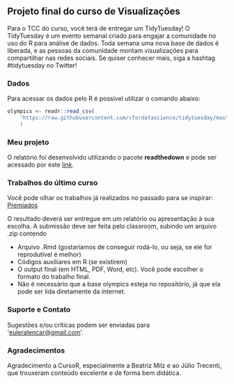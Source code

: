 ## Projeto final do curso de Visualizações

Para o TCC do curso, você terá de entregar um TidyTuesday! O TidyTuesday é um evento semanal criado para engajar a comunidade no uso do R para análise de dados. Toda semana uma nova base de dados é liberada, e as pessoas da comunidade montam visualizações para compartilhar nas redes sociais. Se quiser conhecer mais, siga a hashtag #tidytuesday no Twitter!

### Dados

Para acessar os dados pelo R é possível utilizar o comando abaixo:

```r
olympics <- readr::read_csv(
    'https://raw.githubusercontent.com/rfordatascience/tidytuesday/master/data/2021/2021-07-27/olympics.csv&#39;
    )
```
### Meu projeto

O relatório foi desenvolvido utilizando o pacote **readthedown** e pode ser acessado por este [link](euleralencar.github.io/pages/relatorio_cd2.html).

### Trabalhos do último curso

Você pode olhar os trabalhos já realizados no passado para se inspirar: [Premiados](https://curso-r.github.io/202103-visualizacao/#trabalhos-finais-premiados)

O resultado deverá ser entregue em um relatório ou apresentação à sua escolha. A submissão deve ser feita pelo classroom, subindo um arquivo .zip contendo
- Arquivo .Rmd (gostaríamos de conseguir rodá-lo, ou seja, se ele for reprodutível é melhor)
- Códigos auxiliares em R (se existirem)
- O output final (em HTML, PDF, Word, etc). Você pode escolher o formato do trabalho final.
- Não é necessário que a base olympics esteja no repositório, já que ela pode ser lida diretamente da internet.

### Suporte e Contato

Sugestões e/ou críticas podem ser enviadas para 'euleralencar@gmail.com'. 

### Agradecimentos

Agradecimento a CursoR, especialmente a Beatriz Milz e ao Júlio Trecenti, que trouxeram conteúdo excelente e de forma bem didática.
